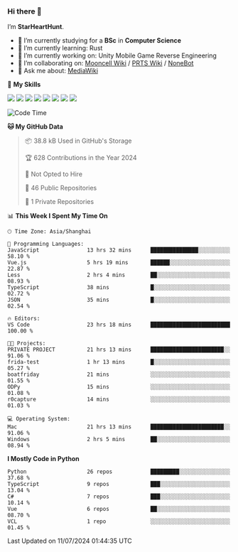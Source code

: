 ### Hi there 👋

I’m **StarHeartHunt**.

- 🏫 I’m currently studying for a **BSc** in **Computer Science**
- 🌱 I’m currently learning: Rust
- 🔭 I’m currently working on: Unity Mobile Game Reverse Engineering
- 👯 I’m collaborating on: [Mooncell Wiki](https://fgo.wiki/) / [PRTS Wiki](http://prts.wiki/) / [NoneBot](https://github.com/nonebot)
- 💬 Ask me about: [MediaWiki](https://www.mediawiki.org)

🌟 **My Skills**

![](https://img.shields.io/badge/-Python-3e74a2?style=flat-square&logo=Python&logoColor=fff)
![](https://img.shields.io/badge/-Node.js-339933?style=flat-square&logo=node.js&logoColor=fff)
![](https://img.shields.io/badge/-Vue-4fc08d?style=flat-square&logo=vue.js&logoColor=fff)
![](https://img.shields.io/badge/-React-2d98ce?style=flat-square&logo=React&logoColor=fff)
![](https://img.shields.io/badge/-TypeScript-3178C6?style=flat-square&logo=TypeScript&logoColor=fff)
![](https://img.shields.io/badge/-Docker-2496ED?style=flat-square&logo=Docker&logoColor=fff)
![](https://img.shields.io/badge/-Linux-000000?style=flat-square&logo=Linux&logoColor=fff)
![](https://img.shields.io/badge/-Dotnet-512bd4?style=flat-square&logo=.net&logoColor=fff)

<!--START_SECTION:waka-->
![Code Time](http://img.shields.io/badge/Code%20Time-1%2C194%20hrs%2020%20mins-blue)

**🐱 My GitHub Data** 

> 📦 38.8 kB Used in GitHub's Storage 
 > 
> 🏆 628 Contributions in the Year 2024
 > 
> 🚫 Not Opted to Hire
 > 
> 📜 46 Public Repositories 
 > 
> 🔑 1 Private Repositories 
 > 
📊 **This Week I Spent My Time On** 

```text
🕑︎ Time Zone: Asia/Shanghai

💬 Programming Languages: 
JavaScript               13 hrs 32 mins      ███████████████░░░░░░░░░░   58.10 % 
Vue.js                   5 hrs 19 mins       ██████░░░░░░░░░░░░░░░░░░░   22.87 % 
Less                     2 hrs 4 mins        ██░░░░░░░░░░░░░░░░░░░░░░░   08.93 % 
TypeScript               38 mins             █░░░░░░░░░░░░░░░░░░░░░░░░   02.72 % 
JSON                     35 mins             █░░░░░░░░░░░░░░░░░░░░░░░░   02.54 % 

🔥 Editors: 
VS Code                  23 hrs 18 mins      █████████████████████████   100.00 % 

🐱‍💻 Projects: 
PRIVATE PROJECT          21 hrs 13 mins      ███████████████████████░░   91.06 % 
frida-test               1 hr 13 mins        █░░░░░░░░░░░░░░░░░░░░░░░░   05.27 % 
boatfriday               21 mins             ░░░░░░░░░░░░░░░░░░░░░░░░░   01.55 % 
ODPy                     15 mins             ░░░░░░░░░░░░░░░░░░░░░░░░░   01.08 % 
r0capture                14 mins             ░░░░░░░░░░░░░░░░░░░░░░░░░   01.03 % 

💻 Operating System: 
Mac                      21 hrs 13 mins      ███████████████████████░░   91.06 % 
Windows                  2 hrs 5 mins        ██░░░░░░░░░░░░░░░░░░░░░░░   08.94 % 
```

**I Mostly Code in Python** 

```text
Python                   26 repos            █████████░░░░░░░░░░░░░░░░   37.68 % 
TypeScript               9 repos             ███░░░░░░░░░░░░░░░░░░░░░░   13.04 % 
C#                       7 repos             ███░░░░░░░░░░░░░░░░░░░░░░   10.14 % 
Vue                      6 repos             ██░░░░░░░░░░░░░░░░░░░░░░░   08.70 % 
VCL                      1 repo              ░░░░░░░░░░░░░░░░░░░░░░░░░   01.45 % 
```




 Last Updated on 11/07/2024 01:44:35 UTC
<!--END_SECTION:waka-->
